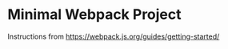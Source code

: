 Minimal Webpack Project
=======================

Instructions from https://webpack.js.org/guides/getting-started/
